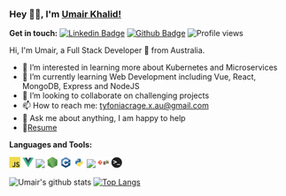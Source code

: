 ### Hey 👋🏽, I'm [Umair Khalid!](https://umairkhalid.github.io) 

**Get in touch:**
[![Linkedin Badge](https://img.shields.io/badge/-umairkhalid-0072b1?style=flat&logo=Linkedin&logoColor=white&link=https://www.linkedin.com/in/umair-khalid-8771b348)](https://www.linkedin.com/in/umair-khalid-8771b348/) [![Github Badge](https://img.shields.io/badge/-umairkhalid-grey?style=flat&logo=github&logoColor=white&link=https://github.com/umairkhalid/)](https://www.github.com/umairkhalid/) ![Profile views](https://gpvc.arturio.dev/umairkhalid)

Hi, I'm Umair, a Full Stack Developer 🚀 from Australia.

- 👀 I’m interested in learning more about Kubernetes and Microservices
- 🌱 I’m currently learning Web Development including Vue, React, MongoDB, Express and NodeJS
- 💞️ I’m looking to collaborate on challenging projects
- 📫 How to reach me: tyfoniacrage.x.au@gmail.com
- 💬 Ask me about anything, I am happy to help
- 📝[Resume](https://drive.google.com/file/d/13mo_mgIUruRZJDZZFsNzOtjyxGBbOAUF/view?usp=sharing)

**Languages and Tools:**  

<code><img height="20" src="https://raw.githubusercontent.com/github/explore/80688e429a7d4ef2fca1e82350fe8e3517d3494d/topics/javascript/javascript.png"></code>
<code><img height="20" src="https://raw.githubusercontent.com/github/explore/80688e429a7d4ef2fca1e82350fe8e3517d3494d/topics/vue/vue.png"></code>
<code><img height="20" src="https://upload.wikimedia.org/wikipedia/commons/thumb/1/10/CSS3_and_HTML5_logos_and_wordmarks.svg/791px-CSS3_and_HTML5_logos_and_wordmarks.svg.png"></code>
<code><img height="20" src="https://raw.githubusercontent.com/github/explore/80688e429a7d4ef2fca1e82350fe8e3517d3494d/topics/nodejs/nodejs.png"></code>
<code><img height="20" src="https://raw.githubusercontent.com/github/explore/80688e429a7d4ef2fca1e82350fe8e3517d3494d/topics/cpp/cpp.png"></code>
<code><img height="20" src="https://raw.githubusercontent.com/github/explore/80688e429a7d4ef2fca1e82350fe8e3517d3494d/topics/python/python.png"></code>
<code><img height="20" src="https://cdn.iconscout.com/icon/free/png-512/aws-1869025-1583149.png"></code>
<code><img height="20" src="https://raw.githubusercontent.com/github/explore/80688e429a7d4ef2fca1e82350fe8e3517d3494d/topics/git/git.png"></code>
<code><img height="20" src="https://raw.githubusercontent.com/github/explore/80688e429a7d4ef2fca1e82350fe8e3517d3494d/topics/terminal/terminal.png"></code>



![Umair's github stats](https://github-readme-stats.vercel.app/api?username=umairkhalid&show_icons=true&hide_border=true)
[![Top Langs](https://github-readme-stats-axpwmfcg3.vercel.app/api/top-langs/?username=umairkhalid&layout=compact)](https://github.com/umairkhalid/github-readme-stats)
